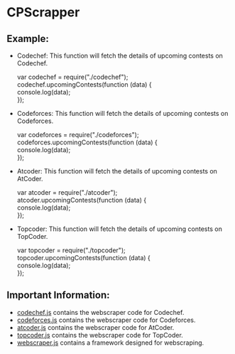 # CPScrapper

Example:
---------------------------------------------------------------------------------------------------------------------------------------------------------------------------------

* Codechef: This function will fetch the details of upcoming contests on Codechef.

  var codechef = require("./codechef");             
  codechef.upcomingContests(function (data) {                
    console.log(data);                  
  });

* Codeforces: This function will fetch the details of upcoming contests on Codeforces.

  var codeforces = require("./codeforces");                   
  codeforces.upcomingContests(function (data) {               
    console.log(data);           
  });
  
* Atcoder: This function will fetch the details of upcoming contests on AtCoder.

  var atcoder = require("./atcoder");                 
  atcoder.upcomingContests(function (data) {           
    console.log(data);              
  });
  
* Topcoder: This function will fetch the details of upcoming contests on TopCoder.

  var topcoder = require("./topcoder");                            
  topcoder.upcomingContests(function (data) {             
    console.log(data);             
  });


Important Information:
---------------------------------------------------------------------------------------------------------------------------------------------------------------------------------
* [codechef.js](https://github.com/Kushagra0426/CPScrapper/blob/main/webscrapers/codechef.js) contains the webscraper code for Codechef.
* [codeforces.js](https://github.com/Kushagra0426/CPScrapper/blob/main/webscrapers/codeforces.js) contains the webscraper code for Codeforces.
* [atcoder.js](https://github.com/Kushagra0426/CPScrapper/blob/main/webscrapers/atcoder.js) contains the webscraper code for AtCoder.
* [topcoder.js](https://github.com/Kushagra0426/CPScrapper/blob/main/webscrapers/topcoder.js) contains the webscraper code for TopCoder.
* [webscraper.js](https://github.com/Kushagra0426/CPScrapper/blob/main/webscrapers/webscraper.js) contains a framework designed for webscraping.

